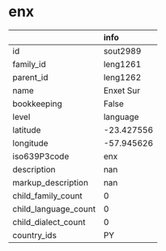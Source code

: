 # enx
|                      | info       |
|:---------------------|:-----------|
| id                   | sout2989   |
| family_id            | leng1261   |
| parent_id            | leng1262   |
| name                 | Enxet Sur  |
| bookkeeping          | False      |
| level                | language   |
| latitude             | -23.427556 |
| longitude            | -57.945626 |
| iso639P3code         | enx        |
| description          | nan        |
| markup_description   | nan        |
| child_family_count   | 0          |
| child_language_count | 0          |
| child_dialect_count  | 0          |
| country_ids          | PY         |
